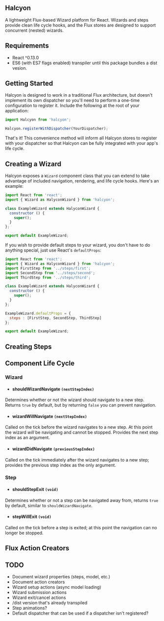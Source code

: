 Halcyon
-------
A lightweight Flux-based Wizard platform for React. Wizards and steps provide clean life cycle hooks, and the Flux stores are designed to support concurrent (nested) wizards.

Requirements
------------
* React ^0.13.0
* ES6 (with ES7 flags enabled) transpiler until this package bundles a dist vesion.

Getting Started
---------------
Halcyon is designed to work in a traditional Flux architecture, but doesn't implement its own dispatcher so you'll need to perform a one-time configuration to register it. Include the following at the root of your application:

```js
import Halcyon from 'halcyon';

Halcyon.registerWithDispatcher(YourDispatcher);
```

That's it! This convenience method will inform all Halcyon stores to register with your dispatcher so that Halcyon can be fully integrated with your app's life cycle.

Creating a Wizard
-----------------
Halcyon exposes a `Wizard` component class that you can extend to take advantage of included navigation, rendering, and life cycle hooks. Here's an example:

```js
import React from 'react';
import { Wizard as HalyconWizard } from 'halcyon';

class ExampleWizard extends HalyconWizard {
  constructor () {
    super();
  }
};

export default ExampleWizard;
```

If you wish to provide default steps to your wizard, you don't have to do anything special, just use React's `defaultProps`:

```js
import React from 'react';
import { Wizard as HalyconWizard } from 'halcyon';
import FirstStep from '../steps/first';
import SecondStep from '../steps/second';
import ThirdStep from '../steps/third';

class ExampleWizard extends HalyconWizard {
  constructor () {
    super();
  }
};

ExampleWizard.defaultProps = {
  steps : [FirstStep, SecondStep, ThirdStep]
};

export default ExampleWizard;
```

Creating Steps
--------------

Component Life Cycle
--------------------

### Wizard

* #### shouldWizardNavigate `(nextStepIndex)`
Determines whether or not the wizard should navigate to a new step. Returns `true` by default, but by returning `false` you can prevent navigation.

* #### wizardWillNavigate `(nextStepIndex)`
Called on the tick before the wizard navigates to a new step. At this point the wizard _will_ be navigating and cannot be stopped. Provides the next step index as an argument.

* #### wizardDidNavigate `(previousStepIndex)`
Called on the tick immediately after the wizard navigates to a new step; provides the previous step index as the only argument.

### Step
* #### shouldStepExit `(void)`
Determines whether or not a step can be navigated away from, returns `true` by default, similar to `shouldWizardNavigate`.

* #### stepWillExit `(void)`
Called on the tick before a step is exited; at this point the navigation can no longer be stopped.

Flux Action Creators
--------------------

TODO
----
* Document wizard properties (steps, model, etc.)
* Document action creators
* Wizard setup actions (async model loading)
* Wizard submission actions
* Wizard exit/cancel actions
* /dist version that's already transpiled
* Step animations?
* Default dispatcher that can be used if a dispatcher isn't registered?

